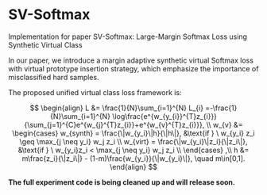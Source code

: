 # SV-Softmax
Implementation for paper SV-Softmax: Large-Margin Softmax Loss using Synthetic Virtual Class

In our paper, we introduce a margin adaptive synthetic virtual Softmax loss with virtual prototype insertion strategy, which emphasize the importance of misclassified hard samples.

The proposed unified virtual class loss framework is:

$$
\begin{align}
L &= \frac{1}{N}\sum_{i=1}^{N} L_{i}
 =-\frac{1}{N}\sum_{i=1}^{N} \log\frac{e^{w_{y_{i}}^{T}z_{i}}}{\sum_{j=1}^{C}e^{w_{j}^{T}z_{i}}+e^{w_{v}^{T}z_{i}}}, \\
w_{v} &= 
\begin{cases}
    w_{synth} = \frac{\|w_{y_i}\|h}{\|h\|}, &\text{if } \  w_{y_i} z_i \geq \max_{j \neq y_i} w_j z_i \\
    w_{virt} = \frac{\|w_{y_i}\|z_i}{\|z_i\|}, &\text{if } \ w_{y_i}z_i < \max_{j \neq y_i} w_j z_i \\
\end{cases} ,\\
h &= m\frac{z_i}{\|z_i\|} - (1-m)\frac{w_{y_i}}{\|w_{y_i}\|}, \quad m\in[0,1].
\end{align}
$$


**The full experiment code is being cleaned up and will release soon.** 
